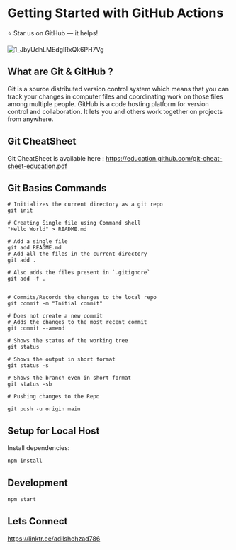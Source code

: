 # Getting Started with GitHub Actions 


⭐ Star us on GitHub — it helps!


![1_JbyUdhLMEdglRxQk6PH7Vg](https://user-images.githubusercontent.com/53600644/115620618-d4345080-a30e-11eb-9531-5d35ce88573b.gif)


## What are Git  & GitHub ?

Git is a source distributed version control system which means that you can track your changes in computer files and coordinating work on those files among multiple people.
GitHub is a code hosting platform for version control and collaboration. It lets you and others work together on projects from anywhere.

## Git CheatSheet 

Git CheatSheet is available here  : https://education.github.com/git-cheat-sheet-education.pdf

## Git Basics Commands


```ssh
# Initializes the current directory as a git repo
git init

```

```ssh
# Creating Single file using Command shell
"Hello World" > README.md

```

```ssh
# Add a single file
git add README.md
# Add all the files in the current directory
git add .

# Also adds the files present in `.gitignore`
git add -f .


```

```ssh
# Commits/Records the changes to the local repo
git commit -m "Initial commit"

# Does not create a new commit
# Adds the changes to the most recent commit
git commit --amend

```
```ssh
# Shows the status of the working tree
git status

# Shows the output in short format
git status -s

# Shows the branch even in short format
git status -sb

```

```
# Pushing changes to the Repo 

git push -u origin main

```
## Setup for Local Host

Install dependencies:

```bash
npm install
```

## Development

```bash
npm start
```



## Lets Connect 

https://linktr.ee/adilshehzad786
